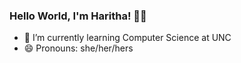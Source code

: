 ### Hello World, I'm Haritha! 👋🏽

- 🌱 I’m currently learning Computer Science at UNC
- 😄 Pronouns: she/her/hers
